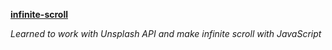**[infinite-scroll](https://alexey-kovalevich.github.io/infinite-scroll/)**

*Learned to work with Unsplash API and make infinite scroll with JavaScript*
